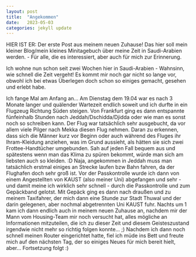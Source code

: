```yaml
---
layout: post
title:  "Angekommen"
date:   2023-05-03 
categories: jekyll update
---
```


HIER IST ER: Der erste Post aus meinem neuen Zuhause! Das hier soll mein kleiner Blog/mein kleines Minitagebuch über meine Zeit in Saudi-Arabien werden. - Für alle, die es interessiert, aber auch für mich zur Erinnerung.

Ich wohne nun schon seit zwei Wochen hier in Saudi-Arabien - Wahnsinn, wie schnell die Zeit vergeht! Es kommt mir noch gar nicht so lange vor, obwohl ich bei etwas Überlegen doch schon so einiges gemacht, gesehen und erlebt habe.

Ich fange Mal am Anfang an...
Am Dienstag dem 19.04 war es nach 3 Monate langer und quälender Wartezeit endlich soweit und ich durfte in ein Flugzeug Richtung Süden steigen. Von Frankfurt ging es dann entspannte fünfeinhalb Stunden nach Jeddah/Dschidda/Djidda oder wie man es sonst noch so schreiben kann. Der Flug war tatsächlich sehr ausgebucht, da vor allem viele Pilger nach Mekka diesen Flug nehmen. Daran zu erkennen, dass sich die Männer kurz vor Beginn oder auch während des Fluges ihr Ihram-Kleidung anziehen, was im Grund aussieht, als hätten sie sich zwei Frottee-Handtücher umgebunden. Sah auf jeden Fall bequem aus und spätestens wenn man das Klima zu spüren bekommt, würde man sich am liebsten auch so kleiden. :D
Naja, angekommen in Jeddah muss man tatsächlich erstmal einiges an Strecke laufen bzw Bahn fahren, da der Flughafen doch sehr groß ist. Vor der Passkontrolle wurde ich dann von einem Angestellten von KAUST (also meiner Uni) abgefangen und sehr - und damit meine ich wirklich sehr schnell - durch die Passkontrolle und zum Gepäckband gelotst. Mit Gepäck ging es dann nach draußen und zu meinem Taxifahrer, der mich dann eine Stunde zur Stadt Thuwal und der darin gelegenen, aber nochmal abgetrennten Uni KAUST fuhr.
Nachts um 1 kam ich dann endlich auch in meinem neuen Zuhause an, nachdem mir der Mann vom Housing-Team mir noch versucht hat, alles mögliche an Informationen mitzuteilen, die ich zu dieser Zeit und diesem Geisteszustand irgendwie nicht mehr so richtig folgen konnte... ;)
Nachdem ich dann noch schnell meinen Router eingerichtet hatte, fiel ich müde ins Bett und freute mich auf den nächsten Tag, der so einiges Neues für mich bereit hielt, aber...
Fortsetzung folgt :)


